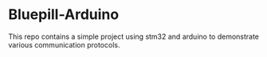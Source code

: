 # Bluepill-Arduino
This repo contains a simple project using stm32 and arduino to demonstrate various communication protocols.
